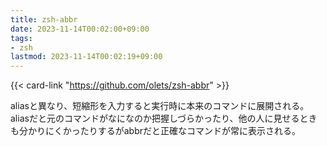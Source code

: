 ```yaml
---
title: zsh-abbr
date: 2023-11-14T00:02:00+09:00
tags:
- zsh
lastmod: 2023-11-14T00:02:19+09:00
---
```


{{< card-link "https://github.com/olets/zsh-abbr" >}}

aliasと異なり、短縮形を入力すると実行時に本来のコマンドに展開される。
aliasだと元のコマンドがなになのか把握しづらかったり、他の人に見せるときも分かりにくかったりするがabbrだと正確なコマンドが常に表示される。
